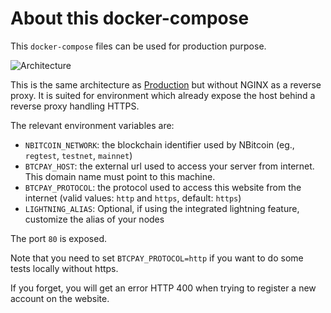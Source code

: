# About this docker-compose

This `docker-compose` files can be used for production purpose.

![Architecture](https://github.com/btcpayserver/btcpayserver-doc/raw/master/img/Architecture.png)

This is the same architecture as [Production](../Production) but without NGINX as a reverse proxy.
It is suited for environment which already expose the host behind a reverse proxy handling HTTPS.

The relevant environment variables are:

* `NBITCOIN_NETWORK`: the blockchain identifier used by NBitcoin (eg., `regtest`, `testnet`, `mainnet`)
* `BTCPAY_HOST`: the external url used to access your server from internet. This domain name must point to this machine.
* `BTCPAY_PROTOCOL`: the protocol used to access this website from the internet (valid values: `http` and `https`, default: `https`)
* `LIGHTNING_ALIAS`: Optional, if using the integrated lightning feature, customize the alias of your nodes

The port `80` is exposed.

Note that you need to set `BTCPAY_PROTOCOL=http` if you want to do some tests locally without https.

If you forget, you will get an error HTTP 400 when trying to register a new account on the website.